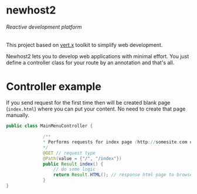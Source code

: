 # newhost2
###### Reactive development platform
This project based on <a href="http://vertx.io" target="_black">vert.x</a> toolkit to simplify web development.
<br/>

Newhost2 lets you to develop web applications with minimal effort. You just define a controller class for your route by an annotation and that's all. 

# Controller example

If you send request for the first time then will be created blank page (<code>index.html</code>) where you can put your content. 
No need to create that page manually.

```java
public class MainMenuController {

              /**
              * Performs requests for index page (http://somesite.com or http://somesite.com/index)
              */
              @GET // request type
              @Path(value = {"/", "/index"})
              public Result index() {
                  // do some logic
                  return Result.HTML(); // response html page to browser
              }
}
```


